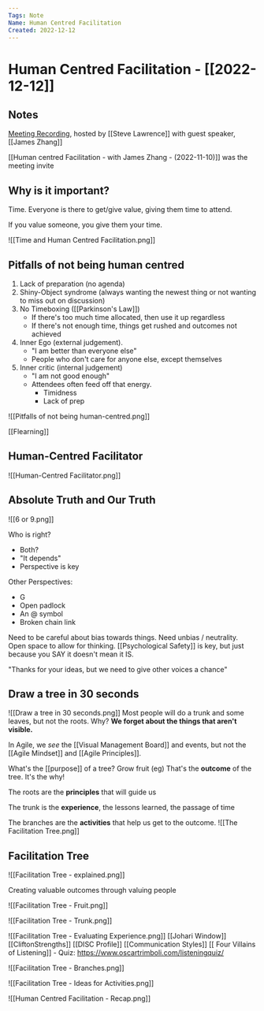```yaml
---
Tags: Note
Name: Human Centred Facilitation
Created: 2022-12-12
---
```

# Human Centred Facilitation - [[2022-12-12]]
## Notes
[Meeting Recording](https://drive.google.com/file/d/1g9Gv8CWMYpGUcBqxM_Lo3Kxnbs5DKJLw/view), hosted by [[Steve Lawrence]] with guest speaker, [[James Zhang]]

[[Human centred Facilitation - with James Zhang - (2022-11-10)]] was the meeting invite

## Why is it important?
Time. Everyone is there to get/give value, giving them time to attend.

If you value someone, you give them your time.

![[Time and Human Centred Facilitation.png]]


## Pitfalls of not being human centred
1. Lack of preparation (no agenda)
2. Shiny-Object syndrome (always wanting the newest thing or not wanting to miss out on discussion)
3. No Timeboxing ([[Parkinson's Law]])
	- If there's too much time allocated, then use it up regardless
	- If there's not enough time, things get rushed and outcomes not achieved
4. Inner Ego (external judgement).
	- "I am better than everyone else"
	- People who don't care for anyone else, except themselves
5. Inner critic (internal judgement)
	- "I am not good enough"
	- Attendees often feed off that energy.
		- Timidness
		- Lack of prep

![[Pitfalls of not being human-centred.png]]

[[Flearning]]

## Human-Centred Facilitator
![[Human-Centred Facilitator.png]]

## Absolute Truth and Our Truth
![[6 or 9.png]]

Who is right?
- Both?
- "It depends"
- Perspective is key

Other Perspectives:
- G
- Open padlock
- An @ symbol
- Broken chain link

Need to be careful about bias towards things. Need unbias / neutrality. Open space to allow for thinking. [[Psychological Safety]] is key, but just because you SAY it doesn't mean it IS.

"Thanks for your ideas, but we need to give other voices a chance"

## Draw a tree in 30 seconds
![[Draw a tree in 30 seconds.png]]
Most people will do a trunk and some leaves, but not the roots. Why?
**We forget about the things that aren't visible.**

In Agile, we _see_ the [[Visual Management Board]] and events, but not the [[Agile Mindset]] and [[Agile Principles]].

What's the [[purpose]] of a tree?
Grow fruit (eg)
That's the **outcome** of the tree. It's the why!

The roots are the **principles** that will guide us

The trunk is the **experience**, the lessons learned, the passage of time

The branches are the **activities** that help us get to the outcome.
![[The Facilitation Tree.png]]

## Facilitation Tree
![[Facilitation Tree - explained.png]]

Creating valuable outcomes through valuing people

![[Facilitation Tree - Fruit.png]]



![[Facilitation Tree - Trunk.png]]

![[Facilitation Tree - Evaluating Experience.png]]
[[Johari Window]]
[[CliftonStrengths]]
[[DISC Profile]]
[[Communication Styles]]
[[ Four Villains of Listening]] - Quiz: https://www.oscartrimboli.com/listeningquiz/


![[Facilitation Tree - Branches.png]]


![[Facilitation Tree - Ideas for Activities.png]]


![[Human Centred Facilitation - Recap.png]]


